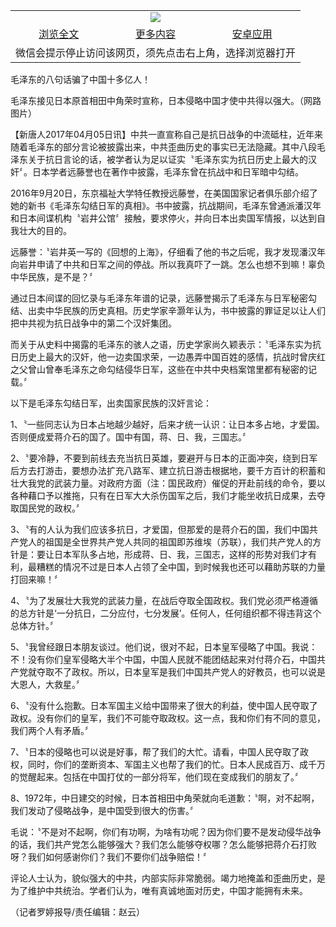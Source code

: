 

<table>
  <tr>
    <td align="center" colspan="3">
      <a href="https://github.com/ogate/ogate/blob/master/README.md"><img src="https://cloud.githubusercontent.com/assets/11880933/13434984/f430fae2-e012-11e5-814f-c2df1e82b247.jpg"/></a>
    </td>
  </tr>
  <tr>
    <td align="center">
      <a href="https://s3.ap-south-1.amazonaws.com/ogatem/oGate.htm?c816058&from=oNote">浏览全文</a>
    </td>
    <td align="center">
      <a href="https://s3.ap-south-1.amazonaws.com/ogatem/oGate.htm?from=oNote">更多内容</a>
    </td>
    <td align="center">
      <a href="https://raw.githubusercontent.com/ogate/up/master/ogate.apk">安卓应用</a>
    </td>
  </tr>
  <tr>
    <td align="center" colspan="3">
      微信会提示停止访问该网页，须先点击右上角，选择浏览器打开
    </td>
  </tr>
</table>    



毛泽东的八句话骗了中国十多亿人！





毛泽东接见日本原首相田中角荣时宣称，日本侵略中国才使中共得以强大。（网路图片） 







【新唐人2017年04月05日讯】中共一直宣称自己是抗日战争的中流砥柱，近年来随着毛泽东的部分言论被披露出来，中共歪曲历史的事实已无法隐藏。其中八段毛泽东关于抗日言论的话，被学者认为足以证实〝毛泽东实为抗日历史上最大的汉奸〞。日本学者远藤誉也在著作中披露，毛泽东曾在抗战中和日军暗中勾结。











2016年9月20日，东京福祉大学特任教授远藤誉，在美国国家记者俱乐部介绍了她的新书《毛泽东勾结日军的真相》。书中披露，抗战期间，毛泽东曾通派潘汉年和日本间谍机构〝岩井公馆〞接触，要求停火，并向日本出卖国军情报，以达到自我壮大的目的。



远藤誉：〝岩井英一写的《回想的上海》，仔细看了他的书之后呢，我才发现潘汉年向岩井申请了中共和日军之间的停战。所以我真吓了一跳。怎么也想不到嘛！辜负中华民族，是不是？〞



通过日本间谍的回忆录与毛泽东年谱的记录，远藤誉揭示了毛泽东与日军秘密勾结、出卖中华民族的历史真相。历史学家辛灏年认为，书中披露的罪证足以让人们把中共视为抗日战争中的第二个汉奸集团。



而关于从史料中揭露的毛泽东的骇人之语，历史学家尚久颖表示：〝毛泽东实为抗日历史上最大的汉奸，他一边卖国求荣，一边愚弄中国百姓的感情，抗战时曾庆红之父曾山曾奉毛泽东之命勾结侵华日军，这些在中共中央档案馆里都有秘密的记载。〞



以下是毛泽东勾结日军，出卖国家民族的汉奸言论：



1、〝一些同志认为日本占地越少越好，后来才统一认识：让日本多占地，才爱国。否则便成爱蒋介石的国了。国中有国，蒋、日、我，三国志。〞



2、〝要冷静，不要到前线去充当抗日英雄，要避开与日本的正面冲突，绕到日军后方去打游击，要想办法扩充八路军、建立抗日游击根据地，要千方百计的积蓄和壮大我党的武装力量。对政府方面（注：国民政府）催促的开赴前线的命令，要以各种藉口予以推拖，只有在日军大大杀伤国军之后，我们才能坐收抗日成果，去夺取国民党的政权。〞



3、〝有的人认为我们应该多抗日，才爱国，但那爱的是蒋介石的国，我们中国共产党人的祖国是全世界共产党人共同的祖国即苏维埃（苏联），我们共产党人的方针是：要让日本军队多占地，形成蒋、日、我，三国志，这样的形势对我们才有利，最糟糕的情况不过是日本人占领了全中国，到时候我也还可以藉助苏联的力量打回来嘛！〞



4、〝为了发展壮大我党的武装力量，在战后夺取全国政权。我们党必须严格遵循的总方针是‘一分抗日，二分应付，七分发展’。任何人，任何组织都不得违背这个总体方针。〞



5、〝我曾经跟日本朋友谈过。他们说，很对不起，日本皇军侵略了中国。我说：不！没有你们皇军侵略大半个中国，中国人民就不能团结起来对付蒋介石，中国共产党就夺取不了政权。所以，日本皇军是我们中国共产党人的好教员，也可以说是大恩人，大救星。〞



6、〝没有什么抱歉。日本军国主义给中国带来了很大的利益，使中国人民夺取了政权。没有你们的皇军，我们不可能夺取政权。这一点，我和你们有不同的意见，我们两个人有矛盾。〞



7、〝日本的侵略也可以说是好事，帮了我们的大忙。请看，中国人民夺取了政权，同时，你们的垄断资本、军国主义也帮了我们的忙。日本人民成百万、成千万的觉醒起来。包括在中国打仗的一部分将军，他们现在变成我们的朋友了。〞



8、1972年，中日建交的时候，日本首相田中角荣就向毛道歉：〝啊，对不起啊，我们发动了侵略战争，是中国受到很大的伤害。〞



毛说：〝不是对不起啊，你们有功啊，为啥有功呢？因为你们要不是发动侵华战争的话，我们共产党怎么能够强大？我们怎么能够夺权哪？怎么能够把蒋介石打败呀？我们如何感谢你们？我们不要你们战争赔偿！〞



评论人士认为，貌似强大的中共，内部实际非常脆弱。竭力地掩盖和歪曲历史，是为了维护中共统治。学者们认为，唯有真诚地面对历史，中国才能拥有未来。



（记者罗婷报导/责任编辑：赵云）





